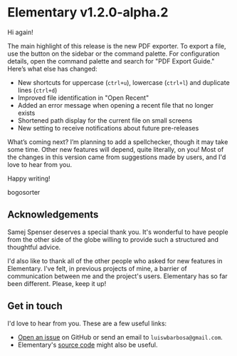 # Elementary v1.2.0-alpha.2



Hi again!

The main highlight of this release is the new PDF exporter. To export a file, use the button on the sidebar or the command palette. For configuration details, open the command palette and search for "PDF Export Guide." Here’s what else has changed:

- New shortcuts for uppercase (`ctrl+u`), lowercase (`ctrl+l`) and duplicate lines (`ctrl+d`)
- Improved file identification in "Open Recent"
- Added an error message when opening a recent file that no longer exists
- Shortened path display for the current file on small screens
- New setting to receive notifications about future pre-releases

What’s coming next? I’m planning to add a spellchecker, though it may take some time. Other new features will depend, quite literally, on you! Most of the changes in this version came from suggestions made by users, and I'd love to hear from you.

Happy writing!

bogosorter



## Acknowledgements

Samej Spenser deserves a special thank you. It's wonderful to have people from the other side of the globe willing to provide such a structured and thoughtful advice.

I'd also like to thank all of the other people who asked for new features in Elementary. I've felt, in previous projects of mine, a barrier of communication between me and the project's users. Elementary has so far been different. Please, keep it up!



## Get in touch

I'd love to hear from you. These are a few useful links:

- [Open an issue](https://github.com/bogosorter/elementary/issues) on GitHub or send an email to `luiswbarbosa@gmail.com`.
- Elementary's [source code](https://github.com/bogosorter/elementary) might also be useful.
